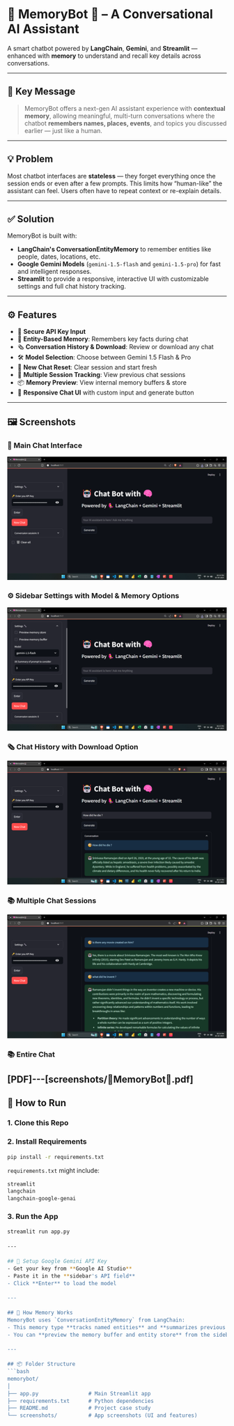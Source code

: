 # 🧠 MemoryBot 🤖 – A Conversational AI Assistant
A smart chatbot powered by **LangChain**, **Gemini**, and **Streamlit** — enhanced with **memory** to understand and recall key details across conversations.

---

## 📌 Key Message
> MemoryBot offers a next-gen AI assistant experience with **contextual memory**, allowing meaningful, multi-turn conversations where the chatbot **remembers names, places, events**, and topics you discussed earlier — just like a human.

---

## 💡 Problem
Most chatbot interfaces are **stateless** — they forget everything once the session ends or even after a few prompts. This limits how “human-like” the assistant can feel. Users often have to repeat context or re-explain details.

---

## ✅ Solution
MemoryBot is built with:
- **LangChain's ConversationEntityMemory** to remember entities like people, dates, locations, etc.
- **Google Gemini Models** (`gemini-1.5-flash` and `gemini-1.5-pro`) for fast and intelligent responses.
- **Streamlit** to provide a responsive, interactive UI with customizable settings and full chat history tracking.

---

## ⚙️ Features
- 🔐 **Secure API Key Input**
- 🧠 **Entity-Based Memory**: Remembers key facts during chat
- 🗞️ **Conversation History & Download**: Review or download any chat
- 🛠️ **Model Selection**: Choose between Gemini 1.5 Flash & Pro
- 🔄 **New Chat Reset**: Clear session and start fresh
- 📂 **Multiple Session Tracking**: View previous chat sessions
- 📦 **Memory Preview**: View internal memory buffers & store
- 💬 **Responsive Chat UI** with custom input and generate button

---

## 🖼️ Screenshots
### 💬 Main Chat Interface  
![Main UI](screenshots/first.png)

### ⚙️ Sidebar Settings with Model & Memory Options  
![Sidebar](screenshots/second.png)

### 🗞️ Chat History with Download Option  
![Chat History](screenshots/third.png)

### 📚 Multiple Chat Sessions  
![Sessions](screenshots/fourth.png)


### 📚 Entire Chat  
[PDF]---[screenshots/🧠MemoryBot🤖.pdf]
---

## 🚀 How to Run
### 1. Clone this Repo


### 2. Install Requirements
```bash
pip install -r requirements.txt
```
`requirements.txt` might include:
```txt
streamlit
langchain
langchain-google-genai
```

### 3. Run the App
```bash
streamlit run app.py

---

## 🔐 Setup Google Gemini API Key
- Get your key from **Google AI Studio**
- Paste it in the **sidebar's API field**
- Click **Enter** to load the model

---

## 🧠 How Memory Works
MemoryBot uses `ConversationEntityMemory` from LangChain:
- This memory type **tracks named entities** and **summarizes previous context**
- You can **preview the memory buffer and entity store** from the sidebar

---

## 📦 Folder Structure
```bash
memorybot/
│
├── app.py                # Main Streamlit app
├── requirements.txt      # Python dependencies
├── README.md             # Project case study
└── screenshots/          # App screenshots (UI and features)
```
